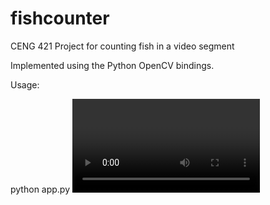 fishcounter
===========

CENG 421 Project for counting fish in a video segment

Implemented using the Python OpenCV bindings.

Usage:

  python app.py <video file>
